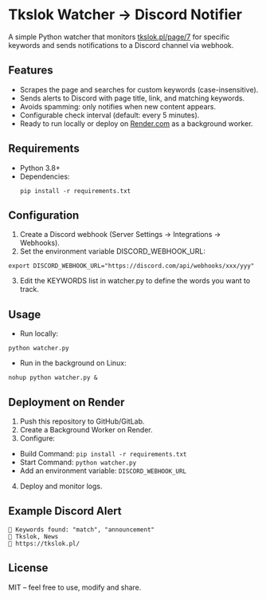 # Tkslok Watcher → Discord Notifier

A simple Python watcher that monitors [tkslok.pl/page/7](https://tkslok.pl/page/7/) for specific keywords and sends notifications to a Discord channel via webhook.

## Features
- Scrapes the page and searches for custom keywords (case-insensitive).
- Sends alerts to Discord with page title, link, and matching keywords.
- Avoids spamming: only notifies when new content appears.
- Configurable check interval (default: every 5 minutes).
- Ready to run locally or deploy on [Render.com](https://render.com) as a background worker.

## Requirements
- Python 3.8+
- Dependencies:
  ```
  pip install -r requirements.txt
  ```

## Configuration
1. Create a Discord webhook (Server Settings → Integrations → Webhooks).
2. Set the environment variable DISCORD_WEBHOOK_URL:
```
export DISCORD_WEBHOOK_URL="https://discord.com/api/webhooks/xxx/yyy"
```
3. Edit the KEYWORDS list in watcher.py to define the words you want to track.

## Usage
- Run locally:
```
python watcher.py
```
- Run in the background on Linux:
```
nohup python watcher.py &
```

## Deployment on Render
1. Push this repository to GitHub/GitLab.
2. Create a Background Worker on Render.
3. Configure:
  - Build Command: ```pip install -r requirements.txt```
  - Start Command: ```python watcher.py```
  - Add an environment variable: ```DISCORD_WEBHOOK_URL```
4. Deploy and monitor logs.

## Example Discord Alert
```
🔔 Keywords found: "match", "announcement"
📄 Tkslok, News
🔗 https://tkslok.pl/
```

## License
MIT – feel free to use, modify and share.